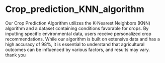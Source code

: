 # Crop_prediction_KNN_algorithm
Our Crop Prediction Algorithm utilizes the K-Nearest Neighbors (KNN) algorithm and a dataset containing conditions favorable for crops. By inputting specific environmental data, users receive personalized crop recommendations. 
While our algorithm is built on extensive data and has a high accuracy of 98%, it is essential to understand that agricultural outcomes can be influenced by various factors, and results may vary.<br>
thank you
